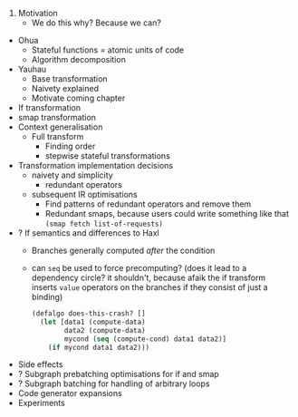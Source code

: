 1. Motivation
    - We do this why? Because we can?
- Ohua
    - Stateful functions = atomic units of code
    - Algorithm decomposition
- Yauhau
    - Base transformation
    - Naivety explained
    - Motivate coming chapter
- If transformation
- smap transformation
- Context generalisation
    - Full transform
        - Finding order
        - stepwise stateful transformations
- Transformation implementation decisions
    - naivety and simplicity
        - redundant operators
    - subsequent IR optimisations
        - Find patterns of redundant operators and remove them
        - Redundant smaps, because users could write something like that `(smap fetch list-of-requests)`
- ? If semantics and differences to Haxl
    - Branches generally computed *after* the condition
    - can `seq` be used to force precomputing? (does it lead to a dependency circle? it shouldn't, because afaik the if transform inserts `value` operators on the branches if they consist of just a binding)

        ```clojure
        (defalgo does-this-crash? []
          (let [data1 (compute-data)
                data2 (compute-data)
                mycond (seq (compute-cond) data1 data2)]
            (if mycond data1 data2)))
        ```
- Side effects
- ? Subgraph prebatching optimisations for if and smap
- ? Subgraph batching for handling of arbitrary loops
- Code generator expansions
- Experiments
